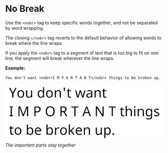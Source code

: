 # No Break

Use the `<nobr>` tag to keep specific words together, and not be separated by word wrapping.

The closing `</nobr>` tag reverts to the default behavior of allowing words to break where the line wraps.

If you apply the `<nobr>` tag to a segment of text that is too big to fit on one line, the segment will break wherever the line wraps.

**Example:**

```
You don't want <nobr>I M P O R T A N T</nobr> things to be broken up.
```

![Example image](../images/TMP_RichTextNoBreak.png)<br/>
_The important parts stay together_
